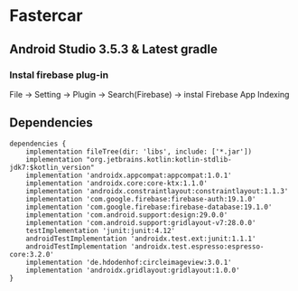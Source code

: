 # Fastercar
## Android Studio 3.5.3 & Latest gradle

### Instal firebase plug-in 
File -> Setting -> Plugin -> Search(Firebase) -> instal Firebase App Indexing

## Dependencies
```
dependencies {
    implementation fileTree(dir: 'libs', include: ['*.jar'])
    implementation "org.jetbrains.kotlin:kotlin-stdlib-jdk7:$kotlin_version"
    implementation 'androidx.appcompat:appcompat:1.0.1'
    implementation 'androidx.core:core-ktx:1.1.0'
    implementation 'androidx.constraintlayout:constraintlayout:1.1.3'
    implementation 'com.google.firebase:firebase-auth:19.1.0'
    implementation 'com.google.firebase:firebase-database:19.1.0'
    implementation 'com.android.support:design:29.0.0'
    implementation 'com.android.support:gridlayout-v7:28.0.0'
    testImplementation 'junit:junit:4.12'
    androidTestImplementation 'androidx.test.ext:junit:1.1.1'
    androidTestImplementation 'androidx.test.espresso:espresso-core:3.2.0'
    implementation 'de.hdodenhof:circleimageview:3.0.1'
    implementation 'androidx.gridlayout:gridlayout:1.0.0'
}
```
 
